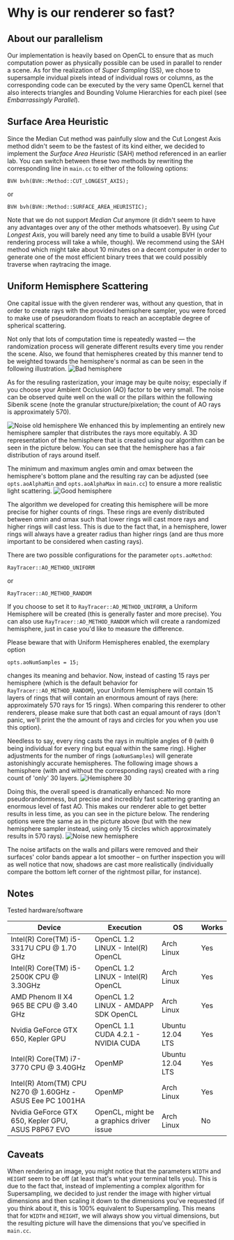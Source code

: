 # Why is our renderer so fast?
## About our parallelism
Our implementation is heavily based on OpenCL to ensure that as much computation power as physically possible can be used in parallel to render a scene. As for the realization of _Super Sampling_ (SS), we chose to supersample invidual pixels intead of individual rows or columns, as the corresponding code can be executed by the very same OpenCL kernel that also interects triangles and Bounding Volume Hierarchies for each pixel (see _Embarrassingly Parallel_).

## Surface Area Heuristic
Since the Median Cut method was painfully slow and the Cut Longest Axis method didn't seem to be the fastest of its kind either, we decided to implement the _Surface Area Heuristic_ (SAH) method referenced in an earlier lab. You can switch between these two methods by rewriting the corresponding line in `main.cc` to either of the following options:

```
BVH bvh(BVH::Method::CUT_LONGEST_AXIS);
```
or
```
BVH bvh(BVH::Method::SURFACE_AREA_HEURISTIC);
```
Note that we do not support _Median Cut_ anymore (it didn't seem to have any advantages over any of the other methods whatsoever). By using _Cut Longest Axis_, you will barely need any time to build a usable BVH (your rendering process will take a while, though). We recommend using the SAH method which might take about 10 minutes on a decent computer in order to generate one of the most efficient binary trees that we could possibly traverse when raytracing the image.

## Uniform Hemisphere Scattering
One capital issue with the given renderer was, without any question, that in order to create rays with the provided hemisphere sampler, you were forced to make use of pseudorandom floats to reach an acceptable degree of spherical scattering.

Not only that lots of computation time is repeatedly wasted — the randomization process will generate different results every time you render the scene. Also, we found that hemispheres created by this manner tend to be weighted towards the hemisphere's normal as can be seen in the following illustration.
![Bad hemisphere](img/bad-hemisphere.png "Bad hemisphere")

As for the resuling rasterization, your image may be quite noisy; especially if you choose your Ambient Occlusion (AO) factor to be very small. The noise can be observed quite well on the wall or the pillars within the following Sibenik scene (note the granular structure/pixelation; the count of AO rays is approximately 570).


![Noise old hemisphere](img/noise-old-hemisphere.png "600 × 600 px — 800% zoom")
We enhanced this by implementing an entirely new hemisphere sampler that distributes the rays more equitably. A 3D representation of the hemisphere that is created using our algorithm can be seen in the picture below. You can see that the hemisphere has a fair distribution of rays around itself.

The minimum and maximum angles αmin and αmax between the hemisphere's bottom plane and the resulting ray can be adjusted (see `opts.aoAlphaMin` and `opts.aoAlphaMax` in `main.cc`) to ensure a more realistic light scattering.
![Good hemisphere](img/good-hemisphere.png "Good hemisphere")

The algorithm we developed for creating this hemisphere will be more precise for higher counts of rings. These rings are evenly distributed between αmin and αmax such that lower rings will cast more rays and higher rings will cast less. This is due to the fact that, in a hemisphere, lower rings will always have a greater radius than higher rings (and are thus more important to be considered when casting rays).

There are two possible configurations for the parameter `opts.aoMethod`:
```
RayTracer::AO_METHOD_UNIFORM
```
or
```
RayTracer::AO_METHOD_RANDOM
```
If you choose to set it to `RayTracer::AO_METHOD_UNIFORM`, a Uniform Hemisphere will be created (this is generally faster and more precise). You can also use `RayTracer::AO_METHOD_RANDOM` which will create a randomized hemisphere, just in case you'd like to measure the difference.

Please beware that with Uniform Hemispheres enabled, the exemplary option
```
opts.aoNumSamples = 15;
```
changes its meaning and behavior. Now, instead of casting 15 rays per hemisphere (which is the default behavior for `RayTracer::AO_METHOD_RANDOM`), your Uniform Hemisphere will contain 15 layers of rings that will contain an enormous amount of rays (here: approximately 570 rays for 15 rings). When comparing this renderer to other renderers, please make sure that both cast an equal amount of rays (don't panic, we'll print the the amount of rays and circles for you when you use this option).

Needless to say, every ring casts the rays in multiple angles of θ (with θ being individual for every ring but equal within the same ring). Higher adjustments for the number of rings (`aoNumSamples`) will generate astonishingly accurate hemispheres. The following image shows a hemisphere (with and without the corresponding rays) created with a ring count of 'only' 30 layers.
![Hemisphere 30](img/hemisphere-30.png "Hemisphere 30")


Doing this, the overall speed is dramatically enhanced: No more pseudorandomness, but precise and incredibly fast scattering granting an enormous level of fast AO. This makes our renderer able to get better results in less time, as you can see in the picture below. The rendering options were the same as in the picture above (but with the new hemisphere sampler instead, using only 15 circles which approximately results in 570 rays).
![Noise new hemisphere](img/noise-new-hemisphere.png "600 × 600 px — 800% zoom")

The noise artifacts on the walls and pillars were removed and their surfaces' color bands appear a lot smoother – on further inspection you will as well notice that now, shadows are cast more realistically (individually compare the bottom left corner of the rightmost pillar, for instance).

## Notes
Tested hardware/software

Device                                                    | Execution                                | OS               | Works
----------------------------------------------------------|------------------------------------------| -----------------|------
Intel(R) Core(TM) i5-3317U CPU @ 1.70 GHz                 | OpenCL 1.2 LINUX - Intel(R) OpenCL       | Arch Linux       | Yes
Intel(R) Core(TM) i5-2500K CPU @ 3.30GHz                  | OpenCL 1.2 LINUX - Intel(R) OpenCL       | Arch Linux       | Yes
AMD Phenom II X4 965 BE CPU @ 3.40 GHz                    | OpenCL 1.2 LINUX - AMDAPP SDK OpenCL     | Arch Linux       | Yes
Nvidia GeForce GTX 650, Kepler GPU                        | OpenCL 1.1 CUDA 4.2.1 - NVIDIA CUDA      | Ubuntu 12.04 LTS | Yes
Intel(R) Core(TM) i7-3770 CPU @ 3.40GHz                   | OpenMP                                   | Ubuntu 12.04 LTS | Yes
Intel(R) Atom(TM) CPU N270 @ 1.60GHz - ASUS Eee PC 1001HA | OpenMP                                   | Arch Linux	  | Yes
Nvidia GeForce GTX 650, Kepler GPU, ASUS P8P67 EVO        | OpenCL, might be a graphics driver issue | Arch Linux       | No

## Caveats
When rendering an image, you might notice that the parameters `WIDTH` and `HEIGHT` seem to be off (at least that's what your terminal tells you). This is due to the fact that, instead of implementing a complex algorithm for Supersampling, we decided to just render the image with higher virtual dimensions and then scaling it down to the dimensions you've requested (if you think about it, this is 100% equivalent to Supersampling. This means that for `WIDTH` and `HEIGHT`, we will always show you virtual dimensions, but the resulting picture will have the dimensions that you've specified in `main.cc`.